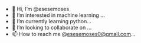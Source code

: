 - 👋 Hi, I’m @esesemoses
- 👀 I’m interested in machine learning ...
- 🌱 I’m currently learning python...
- 💞️ I’m looking to collaborate on ...
- 📫 How to reach me @esesemoses0@gmail.com...

<!---
esesemoses/esesemoses is a ✨ special ✨ repository because its `README.md` (this file) appears on your GitHub profile.
You can click the Preview link to take a look at your changes.
--->
